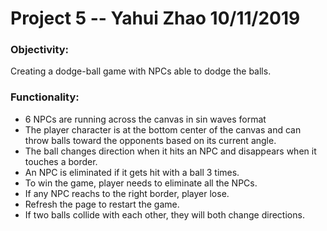 # Project 5 -- Yahui Zhao 10/11/2019

### Objectivity:
  Creating a dodge-ball game with NPCs able to dodge the balls.
  
### Functionality:
  - 6 NPCs are running across the canvas in sin waves format
  - The player character is at the bottom center of the canvas and can throw balls toward the opponents based on its current angle.
  - The ball changes direction when it hits an NPC and disappears when it  touches a border.
  - An NPC is eliminated if it gets hit with a ball 3 times.
  - To win the game, player needs to eliminate all the NPCs.
  - If any NPC reachs to the right border, player lose.
  - Refresh the page to restart the game.
  - If two balls collide with each other, they will both change directions. 
